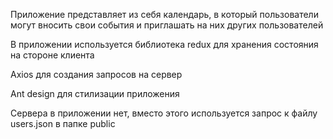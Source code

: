 Приложение представляет из себя календарь, в который
пользователи могут вносить свои события и приглашать 
на них других пользователей

В приложении используется библиотека redux для хранения
состояния на стороне клиента

Axios для создания запросов на сервер

Ant design для стилизации приложения

Сервера в приложении нет, вместо этого используется
запрос к файлу users.json в папке public